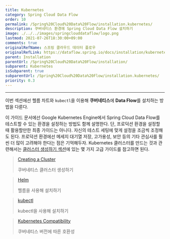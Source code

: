 ```yaml
---
title: Kubernetes
category: Spring Cloud Data Flow
order: 10
permalink: /Spring%20Cloud%20Data%20Flow/installation.kubernetes/
description: 쿠버네티스 환경에 Spring Cloud Data Flow 설치하기
image: ./../../images/springclouddataflow/logo.png
lastmod: 2021-07-26T18:30:00+09:00
comments: true
originalRefName: 스프링 클라우드 데이터 플로우
originalRefLink: https://dataflow.spring.io/docs/installation/kubernetes/
parent: Installation
parentUrl: /Spring%20Cloud%20Data%20Flow/installation/
subparent: Kubernetes
isSubparent: true
subparentUrl: /Spring%20Cloud%20Data%20Flow/installation.kubernetes/
priority: 0.3
---
```


---

이번 섹션에선 헬름 차트와 `kubectl`을 이용해 **쿠버네티스**에 **Data Flow**를 설치하는 방법을 다룬다.

이 가이드 문서에선 Google Kubernetes Engine에서 Spring Cloud Data Flow를 테스트할 수 있는 환경을 설정하는 방법도 함께 설명한다. 단, 프로덕션 환경을 설정할 때 활용할만한 최종 가이드는 아니다. 자신의 테스트 세팅에 맞게 설정을 조금씩 조정해도 된다. 프로덕션 환경에선 메세지 대기열 저장, 고가용성, 보안 등의 기타 관심사를 훨씬 더 많이 고려해야 한다는 점은 기억해두자. Kubernetes 클러스터를 만드는 것과 관련해서는 [클러스터 생성하기 섹션](../installation.kubernetes.creatingcluster)에 있는 몇 가지 고급 가이드를 참고하면 된다.

> [Creating a Cluster](../installation.kubernetes.creatingcluster)
>
> 쿠버네티스 클러스터 생성하기

> [Helm](../installation.kubernetes.helm)
>
> 헬름을 사용해 설치하기

> [kubectl](../installation.kubernetes.kubectl)
>
> kubectl을 사용해 설치하기

> [Kubernetes Compatibility](../installation.kubernetes.compatibility)
>
> 쿠버네티스 버전에 따른 호환성